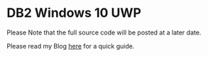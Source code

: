 # DB2 Windows 10 UWP

Please Note that the full source code will be posted at a later date.

Please read my Blog [here](https://github.com/IBM-DTeam/DB2Windows10UWP/wiki/Blog) for a quick guide.
